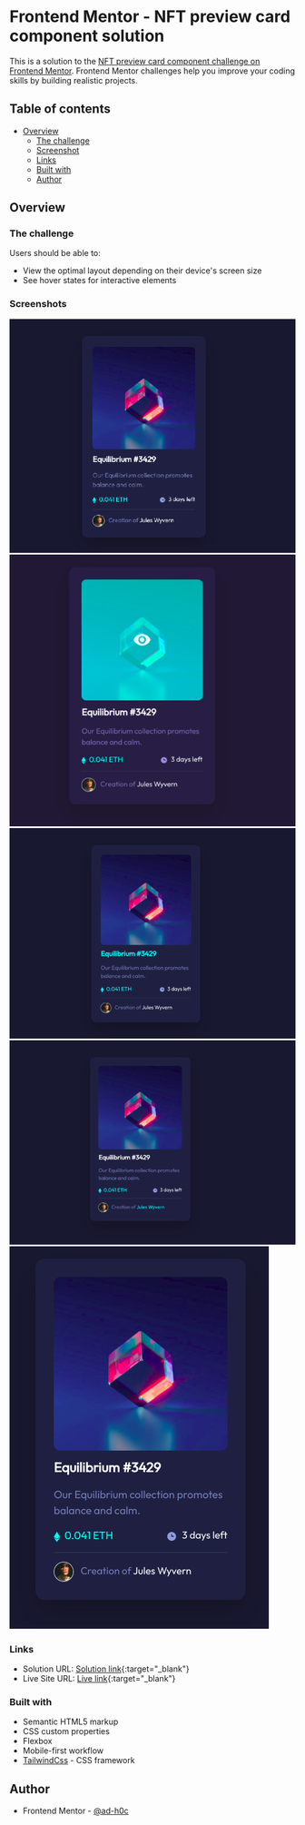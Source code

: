 # Frontend Mentor - NFT preview card component solution

This is a solution to the [NFT preview card component challenge on Frontend Mentor](https://www.frontendmentor.io/challenges/nft-preview-card-component-SbdUL_w0U). Frontend Mentor challenges help you improve your coding skills by building realistic projects.

## Table of contents

- [Overview](#overview)
  - [The challenge](#the-challenge)
  - [Screenshot](#screenshot)
  - [Links](#links)
  - [Built with](#built-with)
  - [Author](#author)

## Overview

### The challenge

Users should be able to:

- View the optimal layout depending on their device's screen size
- See hover states for interactive elements

### Screenshots

![Normal](./Screenshots/0.png)
![Hover eye](./Screenshots/1.png)
![Hover text](./Screenshots/2.png)
![Hover author](./Screenshots/3.png)
![Mobile](./Screenshots/4.png)

### Links

- Solution URL: [Solution link](https://www.frontendmentor.io/solutions/nft-preview-card-component-S1k6G-WU9){:target="_blank"}
- Live Site URL: [Live link](https://nft-preview-adhoc.netlify.app/){:target="_blank"}

### Built with

- Semantic HTML5 markup
- CSS custom properties
- Flexbox
- Mobile-first workflow
- [TailwindCss](https://tailwindcss.com/) - CSS framework

## Author

- Frontend Mentor - [@ad-h0c](https://www.frontendmentor.io/profile/Ad-h0c)
